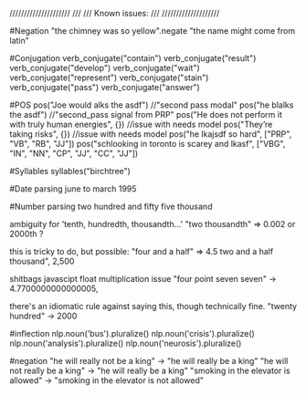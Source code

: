/////////////////////
///
///  Known issues:
///
////////////////////

#Negation
"the chimney was so yellow".negate
"the name might come from latin"

#Conjugation
verb_conjugate("contain")
verb_conjugate("result")
verb_conjugate("develop")
verb_conjugate("wait")
verb_conjugate("represent")
verb_conjugate("stain")
verb_conjugate("pass")
verb_conjugate("answer")

#POS
pos("Joe would alks the asdf") //"second pass modal"
pos("he blalks the asdf") //"second_pass signal from PRP"
pos("He does not perform it with truly human energies", {}) //issue with needs model
pos("They’re taking risks", {}) //issue with needs model
pos("he lkajsdf so hard", ["PRP", "VB", "RB", "JJ"])
pos("schlooking in toronto is scarey and lkasf", ["VBG", "IN", "NN", "CP", "JJ", "CC", "JJ"])

#Syllables
syllables("birchtree")

#Date parsing
june to march 1995

#Number parsing
two hundred and fifty five thousand

ambiguity for 'tenth, hundredth, thousandth...'
   "two thousandth" => 0.002 or 2000th ?

this is tricky to do, but possible:
   "four and a half" => 4.5
   two and a half thousand", 2,500

shitbags javascipt float multiplication issue
   "four point seven seven" -> 4.7700000000000005,

there's an idiomatic rule against saying this, though technically fine.
   "twenty hundred" -> 2000

#inflection
nlp.noun('bus').pluralize()
nlp.noun('crisis').pluralize()
nlp.noun('analysis').pluralize()
nlp.noun('neurosis').pluralize()

#negation
"he will really not be a king" -> "he will really be a king"
"he will not really be a king" -> "he will really be a king"
"smoking in the elevator is allowed" -> "smoking in the elevator is not allowed"